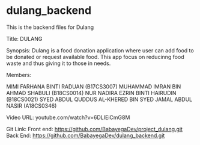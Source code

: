# dulang_backend
This is the backend files for Dulang

Title: DULANG 

Synopsis:
Dulang is a food donation application where user can add food to be donated or request available food.
This app focus on reducinng food waste and thus giving it to those in needs.

Members:

MIMI FARHANA BINTI RADUAN (B17CS3007)
MUHAMMAD IMRAN BIN AHMAD SHABULI (B18CS0014)
NUR NADIRA EZRIN BINTI HAIRUDIN (B18CS0021)
SYED ABDUL QUDDUS AL-KHERED BIN SYED JAMAL ABDUL NASIR (A18CS0346)

Video URL: 
youtube.com/watch?v=6DLIEiCmG8M

Git Link:
Front end: https://github.com/BabayegaDev/project_dulang.git
Back End: https://github.com/BabayegaDev/dulang_backend.git
